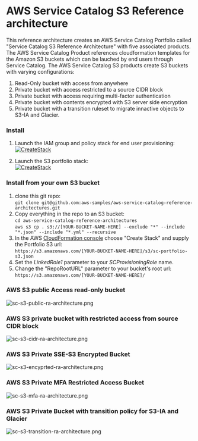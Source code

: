 # AWS Service Catalog S3 Reference architecture

This reference architecture creates an AWS Service Catalog Portfolio called "Service Catalog S3 Reference Architecture"
 with five associated products. The AWS Service Catalog Product references cloudformation templates for the Amazon S3 buckets which
 can be lauched by end users through Service Catalog. The AWS Service Catalog S3 products create S3 buckets with varying 
 configurations:  
 1. Read-Only bucket with access from anywhere
 2. Private bucket with access restricted to a source CIDR block
 3. Private bucket with access requiring multi-factor authentication
 4. Private bucket with contents encrypted with S3 server side encryption
 5. Private bucket with a transition ruleset to migrate innactive objects to S3-IA and Glacier.  


### Install  
1. Launch the IAM group and policy stack for end user provisioning:  
[![CreateStack](https://s3.amazonaws.com/cloudformation-examples/cloudformation-launch-stack.png)](https://console.aws.amazon.com/cloudformation/home?region=us-east-1#/stacks/new?stackName=SC-RA-IAM-Endusers&templateURL=https://s3.amazonaws.com/aws-service-catalog-reference-architectures/iam/sc-enduser-iam.yml)  

2. Launch the S3 portfolio stack:  
[![CreateStack](https://s3.amazonaws.com/cloudformation-examples/cloudformation-launch-stack.png)](https://console.aws.amazon.com/cloudformation/home?region=us-east-1#/stacks/new?stackName=SC-RA-S3Portfolio&templateURL=https://s3.amazonaws.com/aws-service-catalog-reference-architectures/s3/sc-portfolio-s3.json)


### Install from your own S3 bucket  
1. clone this git repo:  
  ```git clone git@github.com:aws-samples/aws-service-catalog-reference-architectures.git```  
2. Copy everything in the repo to an S3 bucket:  
  ```cd aws-service-catalog-reference-architectures```  
  ```aws s3 cp . s3://[YOUR-BUCKET-NAME-HERE] --exclude "*" --include "*.json" --include "*.yml" --recursive```  
3. In the AWS [CloudFormation console](https://console.aws.amazon.com/cloudformation) choose "Create Stack" and supply the Portfolio S3 url:  
  ```https://s3.amazonaws.com/[YOUR-BUCKET-NAME-HERE]/s3/sc-portfolio-s3.json```  
4. Set the _LinkedRole1_ parameter to your _SCProvisioningRole_ name.
5. Change the "RepoRootURL" parameter to your bucket's root url:  
  ```https://s3.amazonaws.com/[YOUR-BUCKET-NAME-HERE]/```

 
### AWS S3 public Access read-only bucket

![sc-s3-public-ra-architecture.png](sc-s3-public-ra-architecture.png)

### AWS S3 private bucket with restricted access from source CIDR block

![sc-s3-cidr-ra-architecture.png](sc-s3-cidr-ra-architecture.png)

### AWS S3 Private SSE-S3 Encrypted Bucket

![sc-s3-encyprted-ra-architecture.png](sc-s3-encrypted-ra-architecture.png)

### AWS S3 Private MFA Restricted Access Bucket

![sc-s3-mfa-ra-architecture.png](sc-s3-mfa-ra-architecture.png)

### AWS S3 Private Bucket with transition policy for S3-IA and Glacier

![sc-s3-transition-ra-architecture.png](sc-s3-transition-ra-architecture.png)


